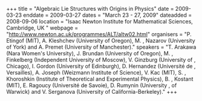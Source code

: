 +++
title = "Algebraic Lie Structures with Origins in Physics"
date = 2009-03-23
enddate = 2009-03-27
dates = "March 23 - 27, 2009"
dateadded = 2008-09-06
location = "Isaac Newton Institute for Mathematical Sciences, Cambridge, UK "
webpage = "http://www.newton.ac.uk/programmes/ALT/altw02.html"
organisers = "P. Etingof (MIT), A. Kleshchev (University of Oregon), M. , Nazarov (University of York) and A. Premet (University of Manchester)."
speakers = "T. Arakawa (Nara Women's University), J. Brundan (University of Oregon), M. , Finkelberg (Independent University of Moscow), V. Ginzburg (University of , Chicago), I. Gordon (University of Edinburgh), D. Hernandez (Université de , Versailles), A. Joseph (Weizmann Institute of Science), V. Kac (MIT), S. , Khoroshkin (Institute of Theoretical and Experimental Physics), B. , Kostant (MIT), E. Ragoucy (Université de Savoie), D. Rumynin (University , of Warwick) and V. Serganova (University of California-Berkeley)."
+++
